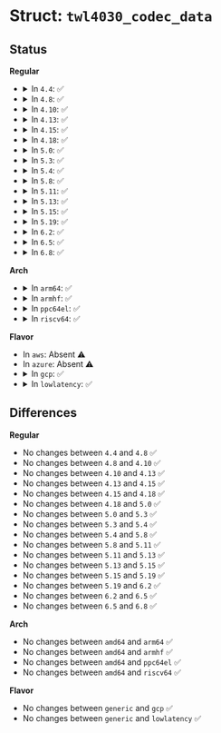 # Struct: <code>twl4030_codec_data</code>

## Status
<b>Regular</b>
<ul>
<li>
<details>
<summary>In <code>4.4</code>: ✅</summary>

```c
struct twl4030_codec_data {
    unsigned int digimic_delay;
    unsigned int ramp_delay_value;
    unsigned int offset_cncl_path;
    unsigned int hs_extmute;
    int hs_extmute_gpio;
};
```
</details>
</li>
<li>
<details>
<summary>In <code>4.8</code>: ✅</summary>

```c
struct twl4030_codec_data {
    unsigned int digimic_delay;
    unsigned int ramp_delay_value;
    unsigned int offset_cncl_path;
    unsigned int hs_extmute;
    int hs_extmute_gpio;
};
```
</details>
</li>
<li>
<details>
<summary>In <code>4.10</code>: ✅</summary>

```c
struct twl4030_codec_data {
    unsigned int digimic_delay;
    unsigned int ramp_delay_value;
    unsigned int offset_cncl_path;
    unsigned int hs_extmute;
    int hs_extmute_gpio;
};
```
</details>
</li>
<li>
<details>
<summary>In <code>4.13</code>: ✅</summary>

```c
struct twl4030_codec_data {
    unsigned int digimic_delay;
    unsigned int ramp_delay_value;
    unsigned int offset_cncl_path;
    unsigned int hs_extmute;
    int hs_extmute_gpio;
};
```
</details>
</li>
<li>
<details>
<summary>In <code>4.15</code>: ✅</summary>

```c
struct twl4030_codec_data {
    unsigned int digimic_delay;
    unsigned int ramp_delay_value;
    unsigned int offset_cncl_path;
    unsigned int hs_extmute;
    int hs_extmute_gpio;
};
```
</details>
</li>
<li>
<details>
<summary>In <code>4.18</code>: ✅</summary>

```c
struct twl4030_codec_data {
    unsigned int digimic_delay;
    unsigned int ramp_delay_value;
    unsigned int offset_cncl_path;
    unsigned int hs_extmute;
    int hs_extmute_gpio;
};
```
</details>
</li>
<li>
<details>
<summary>In <code>5.0</code>: ✅</summary>

```c
struct twl4030_codec_data {
    unsigned int digimic_delay;
    unsigned int ramp_delay_value;
    unsigned int offset_cncl_path;
    unsigned int hs_extmute;
    int hs_extmute_gpio;
};
```
</details>
</li>
<li>
<details>
<summary>In <code>5.3</code>: ✅</summary>

```c
struct twl4030_codec_data {
    unsigned int digimic_delay;
    unsigned int ramp_delay_value;
    unsigned int offset_cncl_path;
    unsigned int hs_extmute;
    int hs_extmute_gpio;
};
```
</details>
</li>
<li>
<details>
<summary>In <code>5.4</code>: ✅</summary>

```c
struct twl4030_codec_data {
    unsigned int digimic_delay;
    unsigned int ramp_delay_value;
    unsigned int offset_cncl_path;
    unsigned int hs_extmute;
    int hs_extmute_gpio;
};
```
</details>
</li>
<li>
<details>
<summary>In <code>5.8</code>: ✅</summary>

```c
struct twl4030_codec_data {
    unsigned int digimic_delay;
    unsigned int ramp_delay_value;
    unsigned int offset_cncl_path;
    unsigned int hs_extmute;
    int hs_extmute_gpio;
};
```
</details>
</li>
<li>
<details>
<summary>In <code>5.11</code>: ✅</summary>

```c
struct twl4030_codec_data {
    unsigned int digimic_delay;
    unsigned int ramp_delay_value;
    unsigned int offset_cncl_path;
    unsigned int hs_extmute;
    int hs_extmute_gpio;
};
```
</details>
</li>
<li>
<details>
<summary>In <code>5.13</code>: ✅</summary>

```c
struct twl4030_codec_data {
    unsigned int digimic_delay;
    unsigned int ramp_delay_value;
    unsigned int offset_cncl_path;
    unsigned int hs_extmute;
    int hs_extmute_gpio;
};
```
</details>
</li>
<li>
<details>
<summary>In <code>5.15</code>: ✅</summary>

```c
struct twl4030_codec_data {
    unsigned int digimic_delay;
    unsigned int ramp_delay_value;
    unsigned int offset_cncl_path;
    unsigned int hs_extmute;
    int hs_extmute_gpio;
};
```
</details>
</li>
<li>
<details>
<summary>In <code>5.19</code>: ✅</summary>

```c
struct twl4030_codec_data {
    unsigned int digimic_delay;
    unsigned int ramp_delay_value;
    unsigned int offset_cncl_path;
    unsigned int hs_extmute;
    int hs_extmute_gpio;
};
```
</details>
</li>
<li>
<details>
<summary>In <code>6.2</code>: ✅</summary>

```c
struct twl4030_codec_data {
    unsigned int digimic_delay;
    unsigned int ramp_delay_value;
    unsigned int offset_cncl_path;
    unsigned int hs_extmute;
    int hs_extmute_gpio;
};
```
</details>
</li>
<li>
<details>
<summary>In <code>6.5</code>: ✅</summary>

```c
struct twl4030_codec_data {
    unsigned int digimic_delay;
    unsigned int ramp_delay_value;
    unsigned int offset_cncl_path;
    unsigned int hs_extmute;
    int hs_extmute_gpio;
};
```
</details>
</li>
<li>
<details>
<summary>In <code>6.8</code>: ✅</summary>

```c
struct twl4030_codec_data {
    unsigned int digimic_delay;
    unsigned int ramp_delay_value;
    unsigned int offset_cncl_path;
    unsigned int hs_extmute;
    int hs_extmute_gpio;
};
```
</details>
</li>
</ul>
<b>Arch</b>
<ul>
<li>
<details>
<summary>In <code>arm64</code>: ✅</summary>

```c
struct twl4030_codec_data {
    unsigned int digimic_delay;
    unsigned int ramp_delay_value;
    unsigned int offset_cncl_path;
    unsigned int hs_extmute;
    int hs_extmute_gpio;
};
```
</details>
</li>
<li>
<details>
<summary>In <code>armhf</code>: ✅</summary>

```c
struct twl4030_codec_data {
    unsigned int digimic_delay;
    unsigned int ramp_delay_value;
    unsigned int offset_cncl_path;
    unsigned int hs_extmute;
    int hs_extmute_gpio;
};
```
</details>
</li>
<li>
<details>
<summary>In <code>ppc64el</code>: ✅</summary>

```c
struct twl4030_codec_data {
    unsigned int digimic_delay;
    unsigned int ramp_delay_value;
    unsigned int offset_cncl_path;
    unsigned int hs_extmute;
    int hs_extmute_gpio;
};
```
</details>
</li>
<li>
<details>
<summary>In <code>riscv64</code>: ✅</summary>

```c
struct twl4030_codec_data {
    unsigned int digimic_delay;
    unsigned int ramp_delay_value;
    unsigned int offset_cncl_path;
    unsigned int hs_extmute;
    int hs_extmute_gpio;
};
```
</details>
</li>
</ul>
<b>Flavor</b>
<ul>
<li>
In <code>aws</code>: Absent ⚠️
</li>
<li>
In <code>azure</code>: Absent ⚠️
</li>
<li>
<details>
<summary>In <code>gcp</code>: ✅</summary>

```c
struct twl4030_codec_data {
    unsigned int digimic_delay;
    unsigned int ramp_delay_value;
    unsigned int offset_cncl_path;
    unsigned int hs_extmute;
    int hs_extmute_gpio;
};
```
</details>
</li>
<li>
<details>
<summary>In <code>lowlatency</code>: ✅</summary>

```c
struct twl4030_codec_data {
    unsigned int digimic_delay;
    unsigned int ramp_delay_value;
    unsigned int offset_cncl_path;
    unsigned int hs_extmute;
    int hs_extmute_gpio;
};
```
</details>
</li>
</ul>

## Differences
<b>Regular</b>
<ul>
<li>
No changes between <code>4.4</code> and <code>4.8</code> ✅
</li>
<li>
No changes between <code>4.8</code> and <code>4.10</code> ✅
</li>
<li>
No changes between <code>4.10</code> and <code>4.13</code> ✅
</li>
<li>
No changes between <code>4.13</code> and <code>4.15</code> ✅
</li>
<li>
No changes between <code>4.15</code> and <code>4.18</code> ✅
</li>
<li>
No changes between <code>4.18</code> and <code>5.0</code> ✅
</li>
<li>
No changes between <code>5.0</code> and <code>5.3</code> ✅
</li>
<li>
No changes between <code>5.3</code> and <code>5.4</code> ✅
</li>
<li>
No changes between <code>5.4</code> and <code>5.8</code> ✅
</li>
<li>
No changes between <code>5.8</code> and <code>5.11</code> ✅
</li>
<li>
No changes between <code>5.11</code> and <code>5.13</code> ✅
</li>
<li>
No changes between <code>5.13</code> and <code>5.15</code> ✅
</li>
<li>
No changes between <code>5.15</code> and <code>5.19</code> ✅
</li>
<li>
No changes between <code>5.19</code> and <code>6.2</code> ✅
</li>
<li>
No changes between <code>6.2</code> and <code>6.5</code> ✅
</li>
<li>
No changes between <code>6.5</code> and <code>6.8</code> ✅
</li>
</ul>
<b>Arch</b>
<ul>
<li>
No changes between <code>amd64</code> and <code>arm64</code> ✅
</li>
<li>
No changes between <code>amd64</code> and <code>armhf</code> ✅
</li>
<li>
No changes between <code>amd64</code> and <code>ppc64el</code> ✅
</li>
<li>
No changes between <code>amd64</code> and <code>riscv64</code> ✅
</li>
</ul>
<b>Flavor</b>
<ul>
<li>
No changes between <code>generic</code> and <code>gcp</code> ✅
</li>
<li>
No changes between <code>generic</code> and <code>lowlatency</code> ✅
</li>
</ul>
